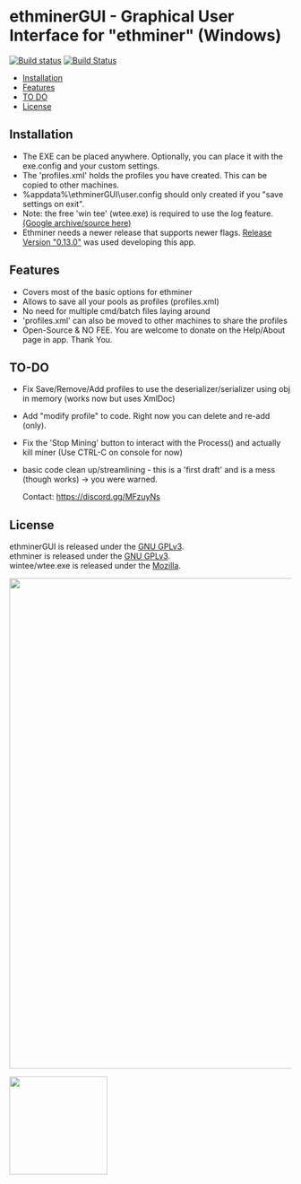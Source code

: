 ethminerGUI - Graphical User Interface for "ethminer" (Windows)
==================

[![Build status][appveyor-icon]][appveyor-link]
[![Build Status][travis-icon]][travis-link]

<!-- [![Slack Status][slack-icon]][slack-link] -->

  - [Installation](#installation)
  - [Features](#features)
  - [TO DO](#to-do)
  - [License](#license)


## Installation

- The EXE can be placed anywhere. Optionally, you can place it with the exe.config and your custom settings.
- The 'profiles.xml' holds the profiles you have created. This can be copied to other machines.
- %appdata%\ethminerGUI\user.config should only created if you "save settings on exit".
- Note: the free 'win tee' (wtee.exe) is required to use the log feature. [(Google archive/source here)](https://code.google.com/archive/p/wintee/downloads)
- Ethminer needs a newer release that supports newer flags. [Release Version "0.13.0"](https://github.com/ethereum-mining/ethminer/releases) was used developing this app.

## Features

- Covers most of the basic options for ethminer
- Allows to save all your pools as profiles (profiles.xml)
- No need for multiple cmd/batch files laying around
- 'profiles.xml' can also be moved to other machines to share the profiles
- Open-Source & NO FEE. You are welcome to donate on the Help/About page in app. Thank You.

## TO-DO

- Fix Save/Remove/Add profiles to use the deserializer/serializer using obj in memory (works now but uses XmlDoc)
- Add "modify profile" to code. Right now you can delete and re-add (only).
- Fix the 'Stop Mining' button to interact with the Process() and actually kill miner (Use CTRL-C on console for now)
- basic code clean up/streamlining - this is a 'first draft' and is a mess (though works) -> you were warned.


     Contact: https://discord.gg/MFzuyNs


## License

ethminerGUI is released under the [GNU GPLv3](https://opensource.org/licenses/GPL-3.0).<br>
ethminer is released under the [GNU GPLv3](https://opensource.org/licenses/GPL-3.0).<br>
wintee/wtee.exe is released under the [Mozilla](https://www.mozilla.org/en-US/MPL/).<br>

<p><img src="https://i.imgur.com/cngxEbh.png" width="875"></p>

<p><img src="https://assets-cdn.github.com/images/modules/logos_page/Octocat.png" width="175"></p>

[appveyor-icon]: https://ci.appveyor.com/api/projects/status/xg66mw0vadt86i2e?svg=true

[appveyor-link]: https://ci.appveyor.com/project/bmatthewshea/ethminerGUI

[travis-icon]: https://travis-ci.org/bmatthewshea/ethminerGUI.svg?branch=master

[travis-link]: https://travis-ci.org/bmatthewshea/ethminerGUI
